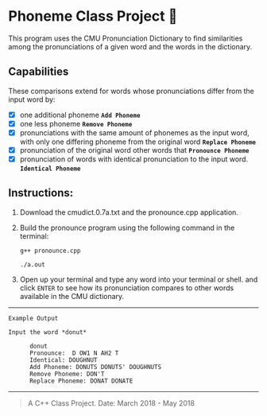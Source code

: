 # Phoneme Class Project 🤖

   This program uses the CMU Pronunciation Dictionary to find similarities 
among the pronunciations of a given word and the words in the dictionary. 

## Capabilities

These comparisons extend for words whose pronunciations differ from the input 
word by: 
   - [x] one additional phoneme **`Add Phoneme`** 
   - [x] one less phoneme **`Remove Phoneme`**
   - [x] pronunciations with the same amount of phonemes as the input word, with only one differing phoneme from the original word **`Replace Phoneme`** 
   - [x] pronunciation of the original word other words that **`Pronounce Phoneme`**
   - [x] pronunciation of words with identical pronunciation to the input word. **`Identical Phoneme`**

## Instructions: 

1. Download the cmudict.0.7a.txt and the pronounce.cpp application.
2. Build the pronounce program using the following command in the terminal:

    `g++ pronounce.cpp`
    
    `./a.out`
    
3. Open up your terminal and type any word into your terminal or shell. and click `ENTER` to see 
how its pronunciation compares to other words available in the CMU dictionary.

---
```
Example Output

Input the word *donut*

      donut  
      Pronounce:  D OW1 N AH2 T  
      Identical: DOUGHNUT   
      Add Phoneme: DONUTS DONUTS' DOUGHNUTS   
      Remove Phoneme: DON'T   
      Replace Phoneme: DONAT DONATE   

``` 
---
> A C++ Class Project.
> Date: March 2018 - May 2018

 
